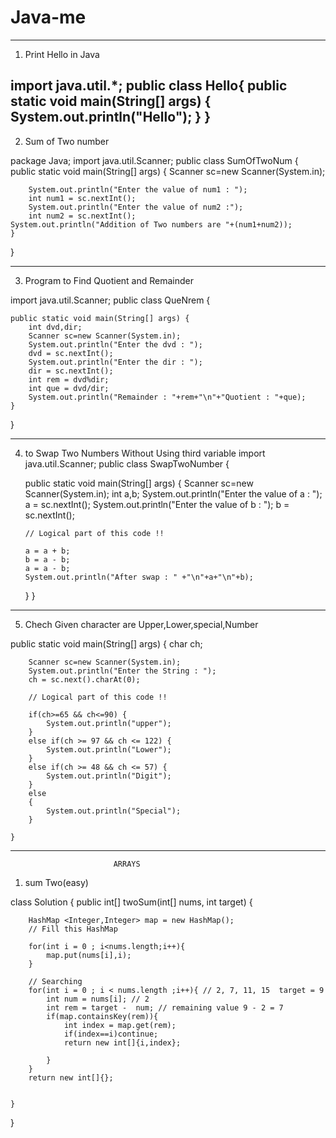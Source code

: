 # Java-me

------------------------------------------------------------------------------------
01. Print Hello in Java

import java.util.*;
    public class Hello{
    public static void main(String[] args) {
        System.out.println("Hello");
}
}
-----------------------------------------------------------------------------------

02. Sum of Two  number 

package Java;
import java.util.Scanner;
public class SumOfTwoNum {
	public static void main(String[] args) {
		Scanner sc=new Scanner(System.in);
		
		System.out.println("Enter the value of num1 : ");
		int num1 = sc.nextInt();
		System.out.println("Enter the value of num2 :");
        int num2 = sc.nextInt();
    System.out.println("Addition of Two numbers are "+(num1+num2));
	}
}

------------------------------------------------------------------------------------
03. Program to Find Quotient and Remainder

import java.util.Scanner;
public class QueNrem {

	public static void main(String[] args) {
		int dvd,dir;
		Scanner sc=new Scanner(System.in);
		System.out.println("Enter the dvd : ");
		dvd = sc.nextInt();
		System.out.println("Enter the dir : ");
		dir = sc.nextInt();
		int rem = dvd%dir;
		int que = dvd/dir;
		System.out.println("Remainder : "+rem+"\n"+"Quotient : "+que);
	}
}

-----------------------------------------------------------------------------------------

04. to Swap Two Numbers Without Using third variable
import java.util.Scanner;
public class SwapTwoNumber {

	public static void main(String[] args) {
		Scanner sc=new Scanner(System.in);
		int a,b;
		System.out.println("Enter the value of a : ");
		a = sc.nextInt();
		System.out.println("Enter the value of b : ");
	    b = sc.nextInt();
		
		// Logical part of this code !!
		
		a = a + b;
		b = a - b;
		a = a - b;
		System.out.println("After swap : " +"\n"+a+"\n"+b);

	}
}

--------------------------------------------------------------------------------------
05. Chech Given character are Upper,Lower,special,Number

public static void main(String[] args) {
		char ch;
		
		Scanner sc=new Scanner(System.in);
		System.out.println("Enter the String : ");
		ch = sc.next().charAt(0);
	    
	    // Logical part of this code !!
	    
	    if(ch>=65 && ch<=90) {
	    	System.out.println("upper");
	    }
	    else if(ch >= 97 && ch <= 122) {
	    	System.out.println("Lower");
	    }
	    else if(ch >= 48 && ch <= 57) {
	    	System.out.println("Digit");
	    }
	    else
	    {
	    	System.out.println("Special");
	    }
	    
	}

----------------------------------------------------------------
                           ARRAYS
			   
1) sum Two(easy)

class Solution {
    public int[] twoSum(int[] nums, int target) {

        HashMap <Integer,Integer> map = new HashMap();
        // Fill this HashMap

        for(int i = 0 ; i<nums.length;i++){
            map.put(nums[i],i);
        }

        // Searching
        for(int i = 0 ; i < nums.length ;i++){ // 2, 7, 11, 15  target = 9
            int num = nums[i]; // 2
            int rem = target -  num; // remaining value 9 - 2 = 7
            if(map.containsKey(rem)){
                int index = map.get(rem);
                if(index==i)continue;
                return new int[]{i,index};

            }
        }
        return new int[]{};

        
    }
}





